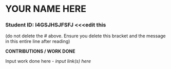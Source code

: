 # YOUR NAME HERE

### Student ID: I4GSJHSJFSFJ <<<edit this
(do not delete the # above. Ensure you delete this bracket and the message in this entire line after reading)

**CONTRIBUTIONS / WORK DONE**

Input work done here - _input link(s) here_
